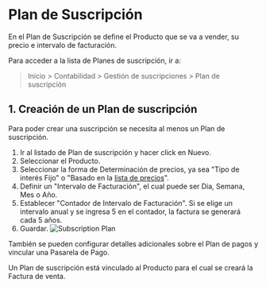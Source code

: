 <!-- add-breadcrumbs -->
# Plan de Suscripción

En el Plan de Suscripción se define el Producto que se va a vender, su precio e intervalo de facturación.

Para acceder a la lista de Planes de suscripción, ir a:
> Inicio > Contabilidad > Gestión de suscripciones > Plan de suscripción

## 1. Creación de un Plan de suscripción
Para poder crear una suscripción se necesita al menos un Plan de suscripción.

1. Ir al listado de Plan de suscripción y hacer click en Nuevo.
1. Seleccionar el Producto.
1. Seleccionar la forma de Determinación de precios, ya sea "Tipo de interés Fijo" o "Basado en la [lista de precios](/docs/user/manual/es/stock/price-lists)".
1. Definir un "Intervalo de Facturación", el cual puede ser Día, Semana, Mes o Año.
1. Establecer "Contador de Intervalo de Facturación". Si se elige un intervalo anual y se ingresa 5 en el contador, la factura se generará cada 5 años.
1. Guardar.
    ![Subscription Plan](/docs/assets/img/accounts/subscription-plan.png)

También se pueden configurar detalles adicionales sobre el Plan de pagos y vincular una Pasarela de Pago.

Un Plan de suscripción está vinculado al Producto para el cual se creará la Factura de venta.
